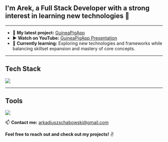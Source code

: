 ## I'm Arek, a Full Stack Developer with a strong interest in learning new technologies 👋

---

- 🔭 **My latest project:** [GuineaPigApp](https://github.com/ArkadiuszSchabowski/GuineaPigApp)
- ▶️ **Watch on YouTube:** [GuineaPigApp Presentation](https://www.youtube.com/watch?v=ik_C2L5AviA)
- 🌱 **Currently learning:** Exploring new technologies and frameworks while balancing skillset expansion and mastery of core concepts.

---

## Tech Stack
<img src="https://skillicons.dev/icons?i=dotnet,cs,mysql,angular,typescript,js,html,css,rabbitmq"/>

---

## Tools
<img src="https://skillicons.dev/icons?i=postman,azure,figma,github,git,visualstudio,vscode,linux,docker"/>

📫 **Contact me:** arkadiuszschabowski@gmail.com

**Feel free to reach out and check out my projects!** ✌️
